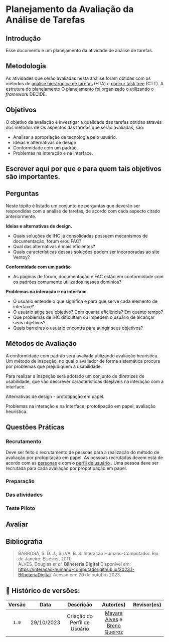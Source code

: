 # Planejamento da Avaliação da Análise de Tarefas

## Introdução

Esse documento é um planejamento da atividade de análise de tarefas.

## Metodologia

As atividades que serão avaliadas nesta análise foram obtidas com os métodos de 
[análise hierárquica de  tarefas]() (HTA) e [concur task tree]() (CTT).
A estrutura do planejamento 
O planejamento foi organizado o utilizando o *framework* DECIDE. 

## Objetivos

O objetivo da avaliação é investigar a qualidade das tarefas obtidas através dos métodos de  Os aspectos das tarefas que serão
avaliadas, são:

- Analisar a apropriação da tecnologia pelo usuário.
- Ideias e alternativas de design.
- Conformidade com um padrão.
- Problemas na interação e na interface.

## Escrever aqui por que e para quem tais objetivos são importantes.

## Perguntas

Neste tópito é listado um conjunto de perguntas que deverão ser respondidas com a análise de tarefas,
de acordo com cada aspecto citado anteriormente.

**Ideias e alternativas de design.**

- Quais soluções de IHC já consolidadas possuem mecanismos de documentação, fórum e/ou FAC?
- Qual das alternativas é mais eficientes?
- Quais características dessas soluções podem ser incorporadas ao site Ventoy?

**Conformidade com um padrão**

- As páginas de fórum, documentação e FAC estão em conformidade com os padrões comumente utilizados
nesses domínios?

**Problemas na interação e na interface**

- O usuário entende o que significa e para que serve cada elemento de interface?
- O usuário atige seu objetivo? Com quanta eficiência? Em quanto tempo?
- Que problemas de iHC dificultam ou impedem o usuário de alcançar seus objetivos?
- Quais barreiras o usuário encontra para atingir seus objetivos?

## Métodos de Avaliação

A conformidade com padrão será avaliada utilizando avaliação heurística. Um método de inspeção,
no qual o avaliador de forma sistemática procura por problemas que prejudiquem a usabilidade.

Para realizar a inspeção será adotado um conjunto de diretrizes de usabilidade, que vão descrever
características dsejáveis na interação com a interface.

Alternativas de design  - prototipação em papel.

Problemas na interação e na interface, prototipação em papel, avaliação heurística.

## Questões Práticas

### Recrutamento

Deve ser feito o recrutamento de pessoas para a realização do método de avaliação por protopitação
em papel. As pessoas recrutadas devem está de acordo com as [personas](../../../elicitacao/Persona.md)
e com o [perfil de usuário](../../../elicitacao/PerfilUsuario.md) . Uma pessoa deve ser recrutada
para cada avaliação por propotipação em papel.

### Preparação



### Das atividades


### Teste Piloto

## Avaliar

## Bibliografia
> BARBOSA, S. D. J.; SILVA, B. S. Interação Humano-Computador. Rio de Janeiro: Elsevier, 2011.<br/>
> ALVES, Douglas *et al.* **Bilheteria Digital** Disponível em: <https://interacao-humano-computador.github.io/2023.1-BilheteriaDigital>. Acesso em: 29 de outubro 2023.


## 📑 Histórico de versões:

 Versão  |    Data    |        Descrição|Autor(es)|      Revisor(es)                   
 :-----: | :--------: | :-------------: | :-------------------: | :------: 
  `1.0`  | 29/10/2023 |Criação do Perfil de Usuário| [Mayara Alves](https://github.com/Mayara-tech) e [Breno Queiroz](https://github.com/brenob6) | [](https://github.com/)  [](https://github.com/)  
  
